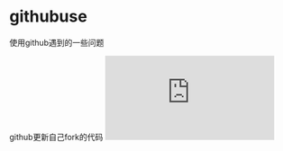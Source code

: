 # githubuse
使用github遇到的一些问题

github更新自己fork的代码
![github更新自己fork的代码][1]

[1]: https://github.com/tmexcept/githubuse/blob/master/github更新自己fork的代码.txt